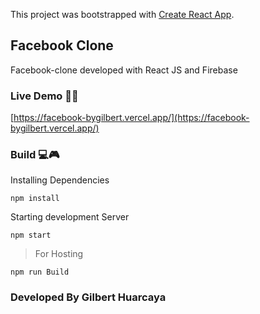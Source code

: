 This project was bootstrapped with [Create React App](https://github.com/facebook/create-react-app).

## Facebook Clone
Facebook-clone developed with React JS and Firebase

### Live Demo 🚀🚀
[https://facebook-bygilbert.vercel.app/](https://facebook-bygilbert.vercel.app/)<br>

### Build 💻🎮
Installing Dependencies
```
npm install
```
Starting development Server
```
npm start
```

> For Hosting
```
npm run Build
```

### Developed By Gilbert Huarcaya
